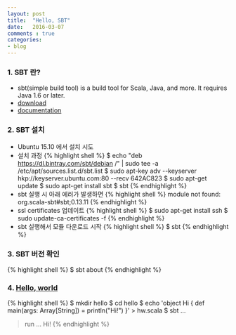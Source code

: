 ```yaml
---
layout: post
title:  "Hello, SBT"
date:   2016-03-07
comments : true
categories:
- blog
---
```


### 1. SBT 란?
* sbt(simple build tool) is a build tool for Scala, Java, and more. It requires Java 1.6 or later.
* [download](http://www.scala-sbt.org/download.html)
* [documentation](http://www.scala-sbt.org/documentation.html)

### 2. SBT 설치
* Ubuntu 15.10 에서 설치 시도
* 설치 과정
{% highlight shell %}
$ echo "deb https://dl.bintray.com/sbt/debian /" | sudo tee -a /etc/apt/sources.list.d/sbt.list
$ sudo apt-key adv --keyserver hkp://keyserver.ubuntu.com:80 --recv 642AC823
$ sudo apt-get update
$ sudo apt-get install sbt
$ sbt
{% endhighlight %}
* sbt 실행 시 아래 에러가 발생하면
{% highlight shell %}
module not found: org.scala-sbt#sbt;0.13.11
{% endhighlight %}
* ssl certificates 업데이트
{% highlight shell %}
$ sudo apt-get install ssh
$ sudo update-ca-certificates -f
{% endhighlight %}
* sbt 실행해서 모듈 다운로드 시작
{% highlight shell %}
$ sbt
{% endhighlight %}

### 3. SBT 버전 확인
{% highlight shell %}
$ sbt about
{% endhighlight %}

### 4. [Hello, world](http://www.scala-sbt.org/0.13/docs/Hello.html)
{% highlight shell %}
$ mkdir hello
$ cd hello
$ echo 'object Hi { def main(args: Array[String]) = println("Hi!") }' > hw.scala
$ sbt
...
> run
...
Hi!
{% endhighlight %}
